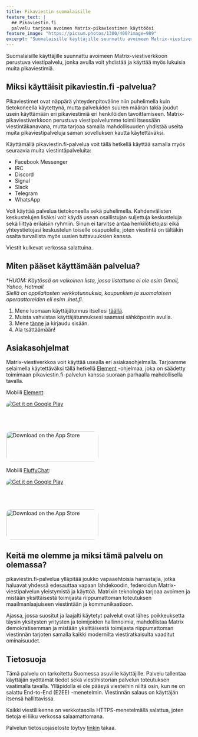 ```yaml
---
title: Pikaviestin suomalaisille
feature_text: |
  ## Pikaviestin.fi
  palvelu tarjoaa avoimen Matrix-pikaviestimen käyttöösi
feature_image: "https://picsum.photos/1300/400?image=989"
excerpt: "Suomalaisille käyttäjille suunnattu avoimeen Matrix-viestiverkkoon perustuva viestipalvelu, jonka avulla voit yhdistää ja käyttää myös lukuisia muita pikaviestimiä"
---
```


Suomalaisille käyttäjille suunnattu avoimeen Matrix-viestiverkkoon perustuva viestipalvelu, jonka avulla voit yhdistää ja käyttää myös lukuisia muita pikaviestimiä.

## Miksi käyttäisit pikaviestin.fi -palvelua?

Pikaviestimet ovat näppärä yhteydenpitoväline niin puhelimella kuin tietokoneella käytettynä, mutta palveluiden suuren määrän takia joudut usein käyttämään eri pikaviestimiä eri henkilöiden tavoittamiseen. Matrix-pikaviestiverkkoon perustuva viestipalvelumme toimii itsessään viestintäkanavana, mutta tarjoaa samalla mahdollisuuden yhdistää useita muita pikaviestipalveluja saman sovelluksen kautta käytettäväksi.

Käyttämällä pikaviestin.fi-palvelua voit tällä hetkellä käyttää samalla myös seuraavia muita viestintäpalveluita:

- Facebook Messenger
- IRC
- Discord
- Signal
- Slack
- Telegram
- WhatsApp

Voit käyttää palvelua tietokoneella sekä puhelimella. Kahdenvälisten keskustelujen lisäksi voit käydä usean osallistujan suljettuja keskusteluja sekä liittyä erilaisiin ryhmiin. Sinun ei tarvitse antaa henkilötietojasi eikä yhteystietojasi keskustelun toiselle osapuolelle, joten viestintä on tältäkin osalta turvallista myös uusien tuttavuuksien kanssa.

Viestit kulkevat verkossa salattuina.

## Miten pääset käyttämään palvelua?

**HUOM: Käytössä on valkoinen lista, jossa listattuna ei ole esim Gmail, Yahoo, Hotmail.  
Siellä on oppilaitosten verkkotunnuksia, kaupunkien ja suomalaisen operaattoreiden eli esim *.inet.fi.**

1. Mene luomaan käyttäjätunnus itsellesi [täällä](https://login.pikaviestin.fi/if/flow/matrix-enrollment/).
2. Muista vahvistaa käyttäjätunnuksesi saamasi sähköpostin avulla.
3. Mene [tänne](https://chat.pikaviestin.fi) ja kirjaudu sisään.
4. Ala tsättäämään!

## Asiakasohjelmat

Matrix-viestiverkkoa voit käyttää usealla eri asiakasohjelmalla. Tarjoamme selaimella käytettäväksi tällä hetkellä [Element](https://chat.pikaviestin.fi) -ohjelmaa, joka on säädetty toimimaan pikaviestin.fi-palvelun kanssa suoraan parhaalla mahdollisella tavalla. 

Mobiili <a href="https://element.io/">Element</a>:

<a href='https://play.google.com/store/apps/details?id=im.vector.app&pcampaignid=pcampaignidMKT-Other-global-all-co-prtnr-py-PartBadge-Mar2515-1' style="display: inline-block; overflow: hidden; border-radius: 13px; width: 250px; height: 83px;"><img alt='Get it on Google Play' src='https://play.google.com/intl/en_us/badges/static/images/badges/fi_badge_web_generic.png'/></a>  
<a href="https://apps.apple.com/us/app/element-messenger/id1083446067?itsct=apps_box_badge&amp;itscg=30200" style="display: inline-block; overflow: hidden; border-radius: 13px; width: 250px; height: 83px;"><img height='100' width='200' src="https://tools.applemediaservices.com/api/badges/download-on-the-app-store/black/fi-fi?size=250x83&amp;releaseDate=1462406400&h=ddf7313f1d4bd8a37bc50f1c25242da1" alt="Download on the App Store" style="border-radius: 13px; width: 250px; height: 83px;"></a>

Mobiili <a href="https://fluffychat.im/en/">FluffyChat</a>:

<a href='https://play.google.com/store/apps/details?id=chat.fluffy.fluffychat&hl=en&gl=US&pcampaignid=pcampaignidMKT-Other-global-all-co-prtnr-py-PartBadge-Mar2515-1' style="display: inline-block; overflow: hidden; border-radius: 13px; width: 250px; height: 83px;"><img alt='Get it on Google Play' src='https://play.google.com/intl/en_us/badges/static/images/badges/fi_badge_web_generic.png'/></a>  
<a href="https://apps.apple.com/us/app/fluffychat/id1551469600?itsct=apps_box_badge&amp;itscg=30200" style="display: inline-block; overflow: hidden; border-radius: 13px; width: 250px; height: 83px;"><img src="https://tools.applemediaservices.com/api/badges/download-on-the-app-store/black/fi-fi?size=250x83&amp;releaseDate=1612310400&h=4b8323ba33edec0855b66c954f34a2ea" alt="Download on the App Store" style="border-radius: 13px; width: 250px; height: 83px;"></a>

## Keitä me olemme ja miksi tämä palvelu on olemassa?

pikaviestin.fi-palvelua ylläpitää joukko vapaaehtoisia harrastajia, jotka haluavat yhdessä edesauttaa vapaan lähdekoodin, federoidun Matrix-viestipalvelun yleistymistä ja käyttöä. Matrixin teknologia tarjoaa avoimen ja mistään yksittäisestä toimijasta riippumattoman toteutuksen maailmanlaajuiseen viestintään ja kommunikaatioon. 

Ajassa, jossa suositut ja laajalti käytetyt palvelut ovat lähes poikkeuksetta täysin yksitysten yritysten ja toimijoiden hallinnoimia, mahdollistaa Matrix demokratisemman ja mistään yksittäisestä toimijasta riippumattoman viestinnän tarjoten samalla kaikki modernilta viestiratkaisulta vaaditut ominaisuudet.

## Tietosuoja

Tämä palvelu on tarkoitettu Suomessa asuville käyttäjille. Palvelu tallentaa käyttäjän syöttämät tiedot sekä viestihistorian palvelun toteutuksen vaatimalla tavalla. Ylläpidolla ei ole pääsyä viesteihin niiltä osin, kun ne on salattu End-to-End (E2EE) -menetelmin. Viestinnän salaus on käyttäjän itsensä hallittavissa.

Kaikki viestiliikenne on verkkotasolla HTTPS-menetelmällä salattua, joten tietoja ei liiku verkossa salaamattomana.

Palvelun tietosuojaseloste löytyy <a href="https://www.pikaviestin.fi/tietosuojaseloste.pdf">linkin</a> takaa.
